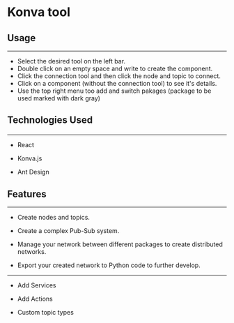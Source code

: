 <h1>Konva tool</h1>
</ul><h2>Usage</h2> <hr>
<ul>
<li>Select the desired tool on the left bar.</li>
<li>Double click on an empty space and write to create the component.</li>
<li>Click the connection tool and then click the node and topic to connect.</li>
<li>Click on a component (without the connection tool) to see it's details.</li>
<li>Use the top right menu too add and switch pakages (package to be used marked with dark gray)</li>
</ul><h2>Technologies Used</li>
<p></h2>
<hr><ul>
<li>React</li>
</ul><ul>
<li>Konva.js</li>
</ul><ul>
<li>Ant Design</li>
</ul><h2>Features</h2>
<hr><ul>
<li>Create nodes and topics.</li>
</ul><ul>
<li>Create a complex Pub-Sub system.</li>
</ul><ul>
<li>Manage your network between different packages to create distributed networks.</li>
</ul><ul>
<li>Export your created network to Python code to further develop.</li>
</ul>
<hr><ul>
<li>Add Services</li>
</ul><ul>
<li>Add Actions</li>
</ul><ul>
<li>Custom topic types</li>
</ul>
